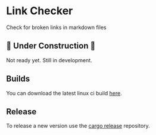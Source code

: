 # Link Checker

Check for broken links in markdown files

## 🚧 Under Construction 🚧

Not ready yet. Still in development.

## Builds

You can download the latest linux ci build [here](https://gitlab.com/becheran/link-checker/-/jobs/artifacts/master/raw/target/release/linkchecker?job=build_linux_job).

## Release

To release a new version use the [cargo release](https://github.com/sunng87/cargo-release) repository.